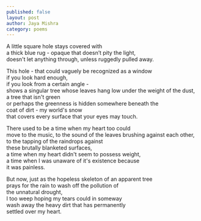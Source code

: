 ```yaml
---
published: false
layout: post
author: Jaya Mishra
category: poems
---
```

<p>A little square hole stays covered with<br />a thick blue rug - opaque that doesn&rsquo;t pity the light,<br />doesn't let anything through, unless ruggedly pulled away.</p>
<p>This hole - that could vaguely be recognized as a window<br />if you look hard enough,<br />if you look from a certain angle - <br />shows a singular tree whose leaves hang low under the weight of the dust,<br />a tree that isn't green<br />or perhaps the greenness is hidden somewhere beneath the <br />coat of dirt - my world's snow <br />that covers every surface that your eyes may touch.</p>
<p>There used to be a time when my heart too could<br />move to the music, to the sound of the leaves brushing against each other,<br />to the tapping of the raindrops against <br />these brutally blanketed surfaces,<br />a time when my heart didn't seem to possess weight,<br />a time when I was unaware of it's existence because <br />it was painless.</p>
<p>But now, just as the hopeless skeleton of an apparent tree<br />prays for the rain to wash off the pollution of <br />the unnatural drought,<br />I too weep hoping my tears could in someway<br />wash away the heavy dirt that has permanently <br />settled over my heart.</p>